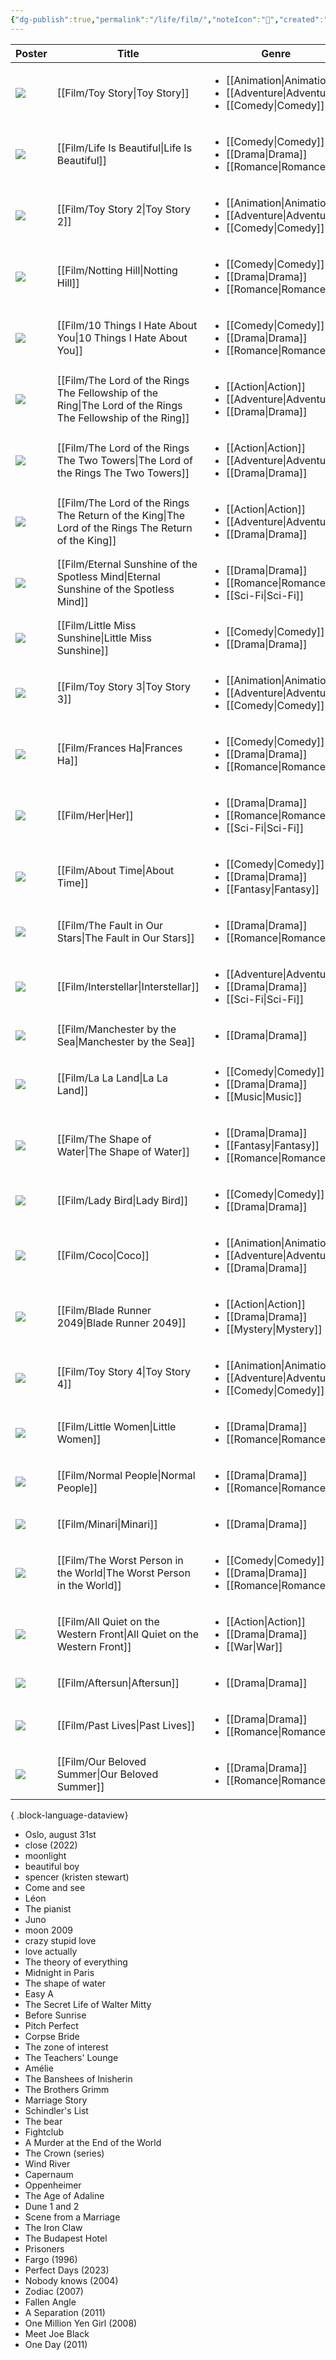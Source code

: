 ```yaml
---
{"dg-publish":true,"permalink":"/life/film/","noteIcon":"📝","created":"2024-04-06T16:48:01.617+07:00","updated":"2024-05-06T20:18:43.120+07:00"}
---
```




| Poster                                                                                                                                                  | Title                                                                                                          | Genre                                                                                                     | Year      | IMDB  | watch |
| ------------------------------------------------------------------------------------------------------------------------------------------------------- | -------------------------------------------------------------------------------------------------------------- | --------------------------------------------------------------------------------------------------------- | --------- | ----- | ----- |
| ![](https://m.media-amazon.com/images/M/MV5BMDU2ZWJlMjktMTRhMy00ZTA5LWEzNDgtYmNmZTEwZTViZWJkXkEyXkFqcGdeQXVyNDQ2OTk4MzI@._V1_SX300.jpg)                 | [[Film/Toy Story\|Toy Story]]                                                                               | <ul><li>[[Animation\\|Animation]]</li><li>[[Adventure\\|Adventure]]</li><li>[[Comedy\\|Comedy]]</li></ul> | 1995      | ⭐ 8.3 | \-    |
| ![](https://m.media-amazon.com/images/M/MV5BYmJmM2Q4NmMtYThmNC00ZjRlLWEyZmItZTIwOTBlZDQ3NTQ1XkEyXkFqcGdeQXVyMTQxNzMzNDI@._V1_SX300.jpg)                 | [[Film/Life Is Beautiful\|Life Is Beautiful]]                                                               | <ul><li>[[Comedy\\|Comedy]]</li><li>[[Drama\\|Drama]]</li><li>[[Romance\\|Romance]]</li></ul>             | 1997      | ⭐ 8.6 | \-    |
| ![](https://m.media-amazon.com/images/M/MV5BMWM5ZDcxMTYtNTEyNS00MDRkLWI3YTItNThmMGExMWY4NDIwXkEyXkFqcGdeQXVyNjUwNzk3NDc@._V1_SX300.jpg)                 | [[Film/Toy Story 2\|Toy Story 2]]                                                                           | <ul><li>[[Animation\\|Animation]]</li><li>[[Adventure\\|Adventure]]</li><li>[[Comedy\\|Comedy]]</li></ul> | 1999      | ⭐ 7.9 | \-    |
| ![](https://m.media-amazon.com/images/M/MV5BMTE5OTkwYzYtNDhlNC00MzljLTk1YTktY2IxZjliZmNjMjUzL2ltYWdlL2ltYWdlXkEyXkFqcGdeQXVyMTQxNzMzNDI@._V1_SX300.jpg) | [[Film/Notting Hill\|Notting Hill]]                                                                         | <ul><li>[[Comedy\\|Comedy]]</li><li>[[Drama\\|Drama]]</li><li>[[Romance\\|Romance]]</li></ul>             | 1999      | ⭐ 7.2 | \-    |
| ![](https://m.media-amazon.com/images/M/MV5BMmVhZjhlZDYtMDAwZi00MDcyLTgzOTItOWNiZjY0YmE0MGE0XkEyXkFqcGdeQXVyMTQxNzMzNDI@._V1_SX300.jpg)                 | [[Film/10 Things I Hate About You\|10 Things I Hate About You]]                                             | <ul><li>[[Comedy\\|Comedy]]</li><li>[[Drama\\|Drama]]</li><li>[[Romance\\|Romance]]</li></ul>             | 1999      | ⭐ 7.3 | \-    |
| ![](https://m.media-amazon.com/images/M/MV5BN2EyZjM3NzUtNWUzMi00MTgxLWI0NTctMzY4M2VlOTdjZWRiXkEyXkFqcGdeQXVyNDUzOTQ5MjY@._V1_SX300.jpg)                 | [[Film/The Lord of the Rings The Fellowship of the Ring\|The Lord of the Rings The Fellowship of the Ring]] | <ul><li>[[Action\\|Action]]</li><li>[[Adventure\\|Adventure]]</li><li>[[Drama\\|Drama]]</li></ul>         | 2001      | ⭐ 8.9 | \-    |
| ![](https://m.media-amazon.com/images/M/MV5BZGMxZTdjZmYtMmE2Ni00ZTdkLWI5NTgtNjlmMjBiNzU2MmI5XkEyXkFqcGdeQXVyNjU0OTQ0OTY@._V1_SX300.jpg)                 | [[Film/The Lord of the Rings The Two Towers\|The Lord of the Rings The Two Towers]]                         | <ul><li>[[Action\\|Action]]</li><li>[[Adventure\\|Adventure]]</li><li>[[Drama\\|Drama]]</li></ul>         | 2002      | ⭐ 8.8 | \-    |
| ![](https://m.media-amazon.com/images/M/MV5BNzA5ZDNlZWMtM2NhNS00NDJjLTk4NDItYTRmY2EwMWZlMTY3XkEyXkFqcGdeQXVyNzkwMjQ5NzM@._V1_SX300.jpg)                 | [[Film/The Lord of the Rings The Return of the King\|The Lord of the Rings The Return of the King]]         | <ul><li>[[Action\\|Action]]</li><li>[[Adventure\\|Adventure]]</li><li>[[Drama\\|Drama]]</li></ul>         | 2003      | ⭐ 9.0 | \-    |
| ![](https://m.media-amazon.com/images/M/MV5BMTY4NzcwODg3Nl5BMl5BanBnXkFtZTcwNTEwOTMyMw@@._V1_SX300.jpg)                                                 | [[Film/Eternal Sunshine of the Spotless Mind\|Eternal Sunshine of the Spotless Mind]]                       | <ul><li>[[Drama\\|Drama]]</li><li>[[Romance\\|Romance]]</li><li>[[Sci-Fi\\|Sci-Fi]]</li></ul>             | 2004      | ⭐ 8.3 | \-    |
| ![](https://m.media-amazon.com/images/M/MV5BMTgzNTgzODU0NV5BMl5BanBnXkFtZTcwMjEyMjMzMQ@@._V1_SX300.jpg)                                                 | [[Film/Little Miss Sunshine\|Little Miss Sunshine]]                                                         | <ul><li>[[Comedy\\|Comedy]]</li><li>[[Drama\\|Drama]]</li></ul>                                           | 2006      | ⭐ 7.8 | \-    |
| ![](https://m.media-amazon.com/images/M/MV5BMTgxOTY4Mjc0MF5BMl5BanBnXkFtZTcwNTA4MDQyMw@@._V1_SX300.jpg)                                                 | [[Film/Toy Story 3\|Toy Story 3]]                                                                           | <ul><li>[[Animation\\|Animation]]</li><li>[[Adventure\\|Adventure]]</li><li>[[Comedy\\|Comedy]]</li></ul> | 2010      | ⭐ 8.3 | \-    |
| ![](https://m.media-amazon.com/images/M/MV5BOTY0NDQ2NzQ2N15BMl5BanBnXkFtZTcwMTU0OTkwOQ@@._V1_SX300.jpg)                                                 | [[Film/Frances Ha\|Frances Ha]]                                                                             | <ul><li>[[Comedy\\|Comedy]]</li><li>[[Drama\\|Drama]]</li><li>[[Romance\\|Romance]]</li></ul>             | 2012      | ⭐ 7.4 | \-    |
| ![](https://m.media-amazon.com/images/M/MV5BMjA1Nzk0OTM2OF5BMl5BanBnXkFtZTgwNjU2NjEwMDE@._V1_SX300.jpg)                                                 | [[Film/Her\|Her]]                                                                                           | <ul><li>[[Drama\\|Drama]]</li><li>[[Romance\\|Romance]]</li><li>[[Sci-Fi\\|Sci-Fi]]</li></ul>             | 2013      | ⭐ 8.0 | \-    |
| ![](https://m.media-amazon.com/images/M/MV5BMTA1ODUzMDA3NzFeQTJeQWpwZ15BbWU3MDgxMTYxNTk@._V1_SX300.jpg)                                                 | [[Film/About Time\|About Time]]                                                                             | <ul><li>[[Comedy\\|Comedy]]</li><li>[[Drama\\|Drama]]</li><li>[[Fantasy\\|Fantasy]]</li></ul>             | 2013      | ⭐ 7.8 | \-    |
| ![](https://m.media-amazon.com/images/M/MV5BNTVkMTFiZWItOTFkOC00YTc3LWFhYzQtZTg3NzAxZjJlNTAyXkEyXkFqcGdeQXVyODE5NzE3OTE@._V1_SX300.jpg)                 | [[Film/The Fault in Our Stars\|The Fault in Our Stars]]                                                     | <ul><li>[[Drama\\|Drama]]</li><li>[[Romance\\|Romance]]</li></ul>                                         | 2014      | ⭐ 7.7 | \-    |
| ![](https://m.media-amazon.com/images/M/MV5BZjdkOTU3MDktN2IxOS00OGEyLWFmMjktY2FiMmZkNWIyODZiXkEyXkFqcGdeQXVyMTMxODk2OTU@._V1_SX300.jpg)                 | [[Film/Interstellar\|Interstellar]]                                                                         | <ul><li>[[Adventure\\|Adventure]]</li><li>[[Drama\\|Drama]]</li><li>[[Sci-Fi\\|Sci-Fi]]</li></ul>         | 2014      | ⭐ 8.7 | \-    |
| ![](https://m.media-amazon.com/images/M/MV5BMTYxMjk0NDg4Ml5BMl5BanBnXkFtZTgwODcyNjA5OTE@._V1_SX300.jpg)                                                 | [[Film/Manchester by the Sea\|Manchester by the Sea]]                                                       | <ul><li>[[Drama\\|Drama]]</li></ul>                                                                       | 2016      | ⭐ 7.8 | \-    |
| ![](https://m.media-amazon.com/images/M/MV5BMzUzNDM2NzM2MV5BMl5BanBnXkFtZTgwNTM3NTg4OTE@._V1_SX300.jpg)                                                 | [[Film/La La Land\|La La Land]]                                                                             | <ul><li>[[Comedy\\|Comedy]]</li><li>[[Drama\\|Drama]]</li><li>[[Music\\|Music]]</li></ul>                 | 2016      | ⭐ 8.0 | \-    |
| ![](https://m.media-amazon.com/images/M/MV5BNGNiNWQ5M2MtNGI0OC00MDA2LWI5NzEtMmZiYjVjMDEyOWYzXkEyXkFqcGdeQXVyMjM4NTM5NDY@._V1_SX300.jpg)                 | [[Film/The Shape of Water\|The Shape of Water]]                                                             | <ul><li>[[Drama\\|Drama]]</li><li>[[Fantasy\\|Fantasy]]</li><li>[[Romance\\|Romance]]</li></ul>           | 2017      | ⭐ 7.3 | \-    |
| ![](https://m.media-amazon.com/images/M/MV5BODhkZGE0NDQtZDc0Zi00YmQ4LWJiNmUtYTY1OGM1ODRmNGVkXkEyXkFqcGdeQXVyMTMxODk2OTU@._V1_SX300.jpg)                 | [[Film/Lady Bird\|Lady Bird]]                                                                               | <ul><li>[[Comedy\\|Comedy]]</li><li>[[Drama\\|Drama]]</li></ul>                                           | 2017      | ⭐ 7.4 | \-    |
| ![](https://m.media-amazon.com/images/M/MV5BYjQ5NjM0Y2YtNjZkNC00ZDhkLWJjMWItN2QyNzFkMDE3ZjAxXkEyXkFqcGdeQXVyODIxMzk5NjA@._V1_SX300.jpg)                 | [[Film/Coco\|Coco]]                                                                                         | <ul><li>[[Animation\\|Animation]]</li><li>[[Adventure\\|Adventure]]</li><li>[[Drama\\|Drama]]</li></ul>   | 2017      | ⭐ 8.4 | \-    |
| ![](https://m.media-amazon.com/images/M/MV5BNzA1Njg4NzYxOV5BMl5BanBnXkFtZTgwODk5NjU3MzI@._V1_SX300.jpg)                                                 | [[Film/Blade Runner 2049\|Blade Runner 2049]]                                                               | <ul><li>[[Action\\|Action]]</li><li>[[Drama\\|Drama]]</li><li>[[Mystery\\|Mystery]]</li></ul>             | 2017      | ⭐ 8.0 | \-    |
| ![](https://m.media-amazon.com/images/M/MV5BMTYzMDM4NzkxOV5BMl5BanBnXkFtZTgwNzM1Mzg2NzM@._V1_SX300.jpg)                                                 | [[Film/Toy Story 4\|Toy Story 4]]                                                                           | <ul><li>[[Animation\\|Animation]]</li><li>[[Adventure\\|Adventure]]</li><li>[[Comedy\\|Comedy]]</li></ul> | 2019      | ⭐ 7.7 | \-    |
| ![](https://m.media-amazon.com/images/M/MV5BY2QzYTQyYzItMzAwYi00YjZlLThjNTUtNzMyMDdkYzJiNWM4XkEyXkFqcGdeQXVyMTkxNjUyNQ@@._V1_SX300.jpg)                 | [[Film/Little Women\|Little Women]]                                                                         | <ul><li>[[Drama\\|Drama]]</li><li>[[Romance\\|Romance]]</li></ul>                                         | 2019      | ⭐ 7.8 | \-    |
| ![](https://m.media-amazon.com/images/M/MV5BNzMzYmRiNGEtMDg5OC00OGZmLWFmNDktYzRlZTFkZmZiMjAzXkEyXkFqcGdeQXVyMTE2OTE2MzE1._V1_SX300.jpg)                 | [[Film/Normal People\|Normal People]]                                                                       | <ul><li>[[Drama\\|Drama]]</li><li>[[Romance\\|Romance]]</li></ul>                                         | 2020      | ⭐ 8.4 | \-    |
| ![](https://m.media-amazon.com/images/M/MV5BNWEzOTNjNDgtZDhhYS00ODAxLWIzNGMtYjU3OGZhYmI3ZDU4XkEyXkFqcGdeQXVyMTAzNjk5MDI4._V1_SX300.jpg)                 | [[Film/Minari\|Minari]]                                                                                     | <ul><li>[[Drama\\|Drama]]</li></ul>                                                                       | 2020      | ⭐ 7.4 | \-    |
| ![](https://m.media-amazon.com/images/M/MV5BOWZkMGY2MzgtMTA0My00OTAxLTk0MDEtNWNjMWVhZGMyNGJiXkEyXkFqcGdeQXVyMTk4NTIzMzI@._V1_SX300.jpg)                 | [[Film/The Worst Person in the World\|The Worst Person in the World]]                                       | <ul><li>[[Comedy\\|Comedy]]</li><li>[[Drama\\|Drama]]</li><li>[[Romance\\|Romance]]</li></ul>             | 2021      | ⭐ 7.7 | \-    |
| ![](https://m.media-amazon.com/images/M/MV5BMzM4ZDJhYjYtZGY5Ny00NTk0LWI4ZTYtNjczZDFiMGI2ZjEzXkEyXkFqcGdeQXVyNjc5NjEzNA@@._V1_SX300.jpg)                 | [[Film/All Quiet on the Western Front\|All Quiet on the Western Front]]                                     | <ul><li>[[Action\\|Action]]</li><li>[[Drama\\|Drama]]</li><li>[[War\\|War]]</li></ul>                     | 2022      | ⭐ 7.8 | \-    |
| ![](https://m.media-amazon.com/images/M/MV5BMTM3OTU0ZGUtNzYwYy00ODU3LWI3YjgtOWZlODliMmRiMWEzXkEyXkFqcGdeQXVyMTAyMjQ3NzQ1._V1_SX300.jpg)                 | [[Film/Aftersun\|Aftersun]]                                                                                 | <ul><li>[[Drama\\|Drama]]</li></ul>                                                                       | 2022      | ⭐ 7.6 | \-    |
| ![](https://m.media-amazon.com/images/M/MV5BOTkzYmMxNTItZDAxNC00NGM0LWIyODMtMWYzMzRkMjIyMTE1XkEyXkFqcGdeQXVyMTAyMjQ3NzQ1._V1_SX300.jpg)                 | [[Film/Past Lives\|Past Lives]]                                                                             | <ul><li>[[Drama\\|Drama]]</li><li>[[Romance\\|Romance]]</li></ul>                                         | 2023      | ⭐ 7.9 | \-    |
| ![](https://m.media-amazon.com/images/M/MV5BYTIxZGYyNDAtNjNiNy00MTdjLWE5OTAtZTA3ZDQ5YzdlZGYxXkEyXkFqcGdeQXVyMTI1OTY3MzM3._V1_SX300.jpg)                 | [[Film/Our Beloved Summer\|Our Beloved Summer]]                                                             | <ul><li>[[Drama\\|Drama]]</li><li>[[Romance\\|Romance]]</li></ul>                                         | 2021–2022 | ⭐ 8.2 | \-    |

{ .block-language-dataview}

- Oslo, august 31st
- close (2022)
- moonlight
- beautiful boy
- spencer (kristen stewart)
- Come and see
- Léon
- The pianist
- Juno
- moon 2009
- crazy stupid love
- love actually
- The theory of everything
- Midnight in Paris
- The shape of water
- Easy A
- The Secret Life of Walter Mitty
- Before Sunrise
- Pitch Perfect
- Corpse Bride
- The zone of interest
- The Teachers' Lounge
- Amélie
- The Banshees of Inisherin
- The Brothers Grimm
- Marriage Story
- Schindler's List
- The bear
- Fightclub
- A Murder at the End of the World
- The Crown (series)
- Wind River
- Capernaum
- Oppenheimer
- The Age of Adaline
- Dune 1 and 2
- Scene from a Marriage
- The Iron Claw
- The Budapest Hotel
- Prisoners
- Fargo (1996)
- Perfect Days (2023)
- Nobody knows (2004)
- Zodiac (2007)
- Fallen Angle
- A Separation (2011)
- One Million Yen Girl (2008)
- Meet Joe Black
- One Day (2011)